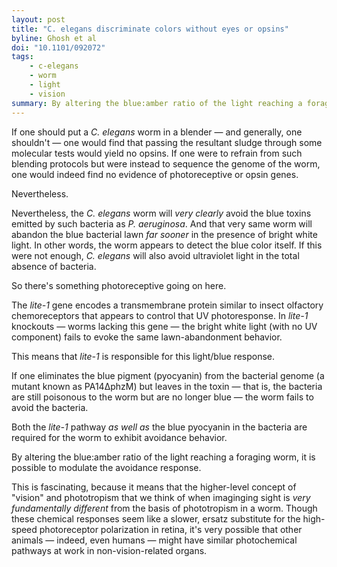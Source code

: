 ```yaml
---
layout: post
title: "C. elegans discriminate colors without eyes or opsins"
byline: Ghosh et al
doi: "10.1101/092072"
tags:
    - c-elegans
    - worm
    - light
    - vision
summary: By altering the blue:amber ratio of the light reaching a foraging worm, it is possible to modulate the pyocyanin avoidance response.
---
```


If one should put a _C. elegans_ worm in a blender — and generally, one shouldn't — one would find that passing the resultant sludge through some molecular tests would yield no opsins. If one were to refrain from such blending protocols but were instead to sequence the genome of the worm, one would indeed find no evidence of photoreceptive or opsin genes.

Nevertheless.

Nevertheless, the _C. elegans_ worm will _very clearly_ avoid the blue toxins emitted by such bacteria as _P. aeruginosa_. And that very same worm will abandon the blue bacterial lawn _far sooner_ in the presence of bright white light. In other words, the worm appears to detect the blue color itself. If this were not enough, _C. elegans_ will also avoid ultraviolet light in the total absence of bacteria.

So there's something photoreceptive going on here.

The _lite-1_ gene encodes a transmembrane protein similar to insect olfactory chemoreceptors that appears to control that UV photoresponse. In _lite-1_ knockouts — worms lacking this gene — the bright white light (with no UV component) fails to evoke the same lawn-abandonment behavior.

This means that _lite-1_ is responsible for this light/blue response.

If one eliminates the blue pigment (pyocyanin) from the bacterial genome (a mutant known as PA14∆phzM) but leaves in the toxin — that is, the bacteria are still poisonous to the worm but are no longer blue — the worm fails to avoid the bacteria.

Both the _lite-1_ pathway _as well as_ the blue pyocyanin in the bacteria are required for the worm to exhibit avoidance behavior.

By altering the blue:amber ratio of the light reaching a foraging worm, it is possible to modulate the avoidance response.

This is fascinating, because it means that the higher-level concept of "vision" and phototropism that we think of when imaginging sight is _very fundamentally different_ from the basis of phototropism in a worm. Though these chemical responses seem like a slower, ersatz substitute for the high-speed photoreceptor polarization in retina, it's very possible that other animals — indeed, even humans — might have similar photochemical pathways at work in non-vision-related organs.

